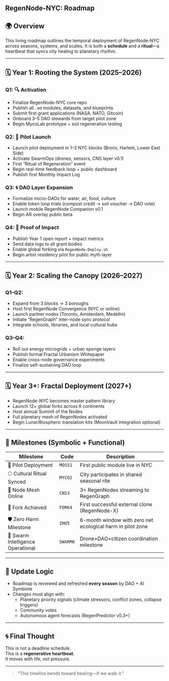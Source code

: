 ## RegenNode-NYC: Roadmap

## 🌍 Overview

This living roadmap outlines the temporal deployment of RegenNode-NYC across seasons, systems, and scales. It is both a **schedule** and a **ritual**—a heartbeat that syncs city healing to planetary rhythm.

---

## 🗓️ Year 1: Rooting the System (2025–2026)

### Q1: 🔍 Activation
- Finalize RegenNode-NYC core repo
- Publish all `.md` modules, datasets, and blueprints
- Submit first grant applications (NASA, NATO, Gitcoin)
- Onboard 3–5 DAO stewards from target pilot zone
- Begin MycoLab prototype + soil regeneration testing

### Q2: 🌱 Pilot Launch
- Launch pilot deployment in 1–3 NYC blocks (Bronx, Harlem, Lower East Side)
- Activate SwarmOps (drones, sensors, CNS layer v0.1)
- First “Ritual of Regeneration” event
- Begin real-time feedback loop + public dashboard
- Publish first Monthly Impact Log

### Q3: 🌀 DAO Layer Expansion
- Formalize micro-DAOs for water, air, food, culture
- Enable token loop trials (compost credit → soil voucher → DAO vote)
- Launch mobile RegenNode Companion v0.1
- Begin AR overlay public beta

### Q4: 📣 Proof of Impact
- Publish Year 1 open report + impact metrics
- Send data logs to all grant bodies
- Enable global forking via `RegenNode-Deploy.sh`
- Begin artist residency pilot for public myth layer

---

## 🗓️ Year 2: Scaling the Canopy (2026–2027)

### Q1–Q2:
- Expand from 3 blocks → 3 boroughs
- Host first RegenNode Convergence (NYC or online)
- Launch partner nodes (Toronto, Amsterdam, Medellín)
- Initiate “RegenGraph” inter-node sync protocol
- Integrate schools, libraries, and local cultural hubs

### Q3–Q4:
- Roll out energy microgrids + urban sponge layers
- Publish formal Fractal Urbanism Whitepaper
- Enable cross-node governance experiments
- Finalize self-sustaining DAO loop

---

## 🗓️ Year 3+: Fractal Deployment (2027+)

- RegenNode-NYC becomes master pattern library
- Launch 12+ global forks across 6 continents
- Host annual Summit of the Nodes
- Full planetary mesh of RegenNodes activated
- Begin Lunar/Biospheric translation kits (MoonVault integration optional)

---

## 📍 Milestones (Symbolic + Functional)

| Milestone | Code | Description |
|----------|------|-------------|
| 📍 Pilot Deployment | `MOSS1` | First public module live in NYC |
| 🌕 Cultural Ritual Synced | `MYCO2` | City participates in shared seasonal rite |
| 📡 Node Mesh Online | `CNS3` | 3+ RegenNodes streaming to RegenGraph |
| 🧬 Fork Achieved | `FORK4` | First successful external clone (RegenNode-X) |
| 🛡️ Zero Harm Milestone | `ZHO5` | 6-month window with zero net ecological harm in pilot zone |
| 💠 Swarm Intelligence Operational | `SWARM6` | Drone+DAO+citizen coordination milestone |

---

## 🧠 Update Logic

- Roadmap is reviewed and refreshed **every season** by DAO + AI Symbiote
- Changes must align with:
  - Planetary priority signals (climate stressors, conflict zones, collapse triggers)
  - Community votes
  - Autonomous agent forecasts (RegenPredictor v0.3+)

---

## 🌀 Final Thought

This is not a deadline schedule.  
This is a **regenerative heartbeat**.  
It moves with life, not pressure.

---

> “This timeline bends toward healing—if we walk it.”
